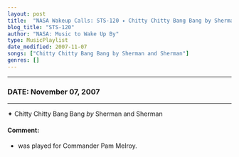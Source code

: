 ```yaml
---
layout: post
title:  "NASA Wakeup Calls: STS-120 ✦ Chitty Chitty Bang Bang by Sherman and Sherman ✫ November 07, 2007"
blog_title: "STS-120"
author: "NASA: Music to Wake Up By"
type: MusicPlaylist
date_modified: 2007-11-07
songs: ["Chitty Chitty Bang Bang by Sherman and Sherman"]
genres: []
---
```


----
### DATE: November 07, 2007
----
✦ Chitty Chitty Bang Bang *by* Sherman and Sherman  

#### Comment:
* was played for Commander Pam Melroy.



<br/>
<center>
	<a target="_blank"
	   href="https://twitter.com/intent/tweet?hashtags=Space,NASA,Playlist,NASAWakeupCalls,SpaceProgram&text=🚀 {{ page.author}}, '{{ page.songs.first }}' {{ page.title }}, {{ site.url }}{{ page.url }}&via=nasawakeupcalls"><i class="fab fa-twitter" title="Tweet this page" alt="Tweet this page" style="font-size: 1.3em;"></i></a>
	&nbsp; 	<i class="fas fa-user-astronaut" style="font-size: 1.5em;"></i> &nbsp;
    <a id="custom_amazon_link"
       type="amzn" search="#"
       category="popular music">
    <i class="fab fa-amazon" style="font-size: 1.3em;"></i></a>
</center>

<!-- Randomly resolve an individual entry from a song array -->
<script src="/assets/javascript/seedrandom.min.js"></script>
<script>
  var wake_me_up = ["Chitty Chitty Bang Bang by Sherman and Sherman"];
  var prng = new Math.seedrandom();
  function randomSong() {
    song = wake_me_up[Math.floor(Math.random() * wake_me_up.length)];
    var amazon_link = document.getElementById("custom_amazon_link");
    amazon_link.setAttribute("search", song);
  }
  window.onload = randomSong();
</script>
